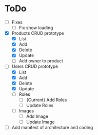 # ToDo

- [ ] Fixes
  - [ ] Fix show loading

- [X] Products CRUD prototype
  - [X] List
  - [X] Add
  - [X] Delete
  - [X] Update
  - [ ] Add owner to product

- [ ] Users CRUD prototype
  - [X] List
  - [X] Add
  - [X] Delete
  - [X] Update
  - [ ] Roles
    - [ ] {Current} Add Roles
    - [ ] Update Roles
  - [ ] Images
    - [ ] Add Image
    - [ ] Update Image

- [ ] Add manifest of architecture and coding
